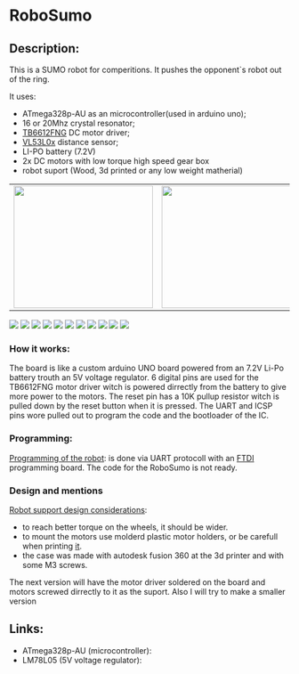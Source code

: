 # RoboSumo

## Description:

This is a SUMO robot for comperitions. It pushes the opponent\`s robot out of the ring.
    
It uses:
- ATmega328p-AU as an microcontroller(used in arduino uno);
- 16 or 20Mhz crystal resonator;
- [TB6612FNG](https://github.com/Tonikiller10000/MotorDriver_1) DC motor driver;
- [VL53L0x](https://github.com/Tonikiller10000/VL53L0x_DistanceSensor) distance sensor;
- LI-PO battery (7.2V)
- 2x DC motors with low torque high speed gear box
- robot suport (Wood, 3d printed or any low weight matherial)

<table>
  <tr>
    <td><img src="https://github.com/Tonikiller10000/LineFollower/blob/main/LineFollower_Pictures/z3.png"  height = 220 width= 250 ></td>
    <td><img src="https://github.com/Tonikiller10000/LineFollower/blob/main/LineFollower_Pictures/z1.png"  height = 220 width= 250 ></td>
    <td><img src="https://github.com/Tonikiller10000/LineFollower/blob/main/LineFollower_Pictures/z2.png"  height = 220 width= 250 ></td>
  </tr>
</table>

<img src="https://github.com/Tonikiller10000/RoboSumo/blob/main/PozeRoboSumo/p1.png" >
<img src="https://github.com/Tonikiller10000/RoboSumo/blob/main/PozeRoboSumo/p2.png" >
<img src="https://github.com/Tonikiller10000/RoboSumo/blob/main/PozeRoboSumo/p3.png" >
<img src="https://github.com/Tonikiller10000/RoboSumo/blob/main/PozeRoboSumo/p4.png" >
<img src="https://github.com/Tonikiller10000/RoboSumo/blob/main/PozeRoboSumo/p5.png" >
<img src="https://github.com/Tonikiller10000/RoboSumo/blob/main/PozeRoboSumo/r1.png" >
<img src="https://github.com/Tonikiller10000/RoboSumo/blob/main/PozeRoboSumo/r2.png" >
<img src="https://github.com/Tonikiller10000/RoboSumo/blob/main/PozeRoboSumo/r3.png" >
<img src="https://github.com/Tonikiller10000/RoboSumo/blob/main/PozeRoboSumo/r4.png" >
<img src="https://github.com/Tonikiller10000/RoboSumo/blob/main/PozeRoboSumo/r5.png" >
<img src="https://github.com/Tonikiller10000/RoboSumo/blob/main/PozeRoboSumo/s1.png" >







### How it works:
The board is like a custom arduino UNO board powered from an 7.2V Li-Po battery trouth an 5V voltage regulator. 6 digital pins are used for the TB6612FNG motor driver witch is powered dirrectly from the battery to give more power to the motors. The reset pin has a 10K pullup resistor witch is pulled down by the reset button when it is pressed. The UART and ICSP pins wore pulled out to program the code and the bootloader of the IC.


### Programming:
[Programming of the robot](https://github.com/Tonikiller10000/LineFollower/blob/main/LineFollower_Pictures/w6.jpg): is done via UART protocoll with an [FTDI](https://github.com/Tonikiller10000/CH340G-FTDI-PROGRAMER) programming board. The code for the RoboSumo is not ready. 
 
### Design and mentions
[Robot support design considerations](https://github.com/Tonikiller10000/LineFollower/blob/main/LineFollower_Pictures/w3.png):
- to reach better torque on the wheels, it should be wider. 
- to mount the motors use molderd plastic motor holders, or be carefull when printing [it](https://github.com/Tonikiller10000/LineFollower/blob/main/LineFollower_Pictures/w1.jpg). 
- the case was made with autodesk fusion 360 at the 3d printer and with some M3 screws.

The next version will have the motor driver soldered on the board and motors screwed dirrectly to it as the suport. Also I will try to make a smaller version


## Links: 
- ATmega328p-AU (microcontroller): 
- LM78L05 (5V voltage regulator):




